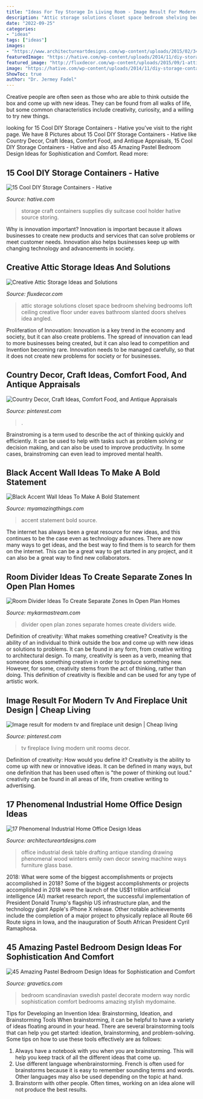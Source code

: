 ```yaml
---
title: "Ideas For Toy Storage In Living Room - Image Result For Modern Tv And Fireplace Unit Design"
description: "Attic storage solutions closet space bedroom shelving bedrooms loft ceiling creative floor under eaves bathroom slanted doors shelves idea angled"
date: "2022-09-25"
categories:
- "ideas"
tags: ["ideas"]
images:
- "https://www.architectureartdesigns.com/wp-content/uploads/2015/02/342.jpg"
featuredImage: "https://hative.com/wp-content/uploads/2014/11/diy-storage-containers/3-old-suitcase-craft-supplies-holder.jpg"
featured_image: "http://fluxdecor.com/wp-content/uploads/2015/09/1-attic-storage-ideas-solutions.jpg"
image: "https://hative.com/wp-content/uploads/2014/11/diy-storage-containers/3-old-suitcase-craft-supplies-holder.jpg"
ShowToc: true
author: "Dr. Jermey Fadel"
---
```



Creative people are often seen as those who are able to think outside the box and come up with new ideas. They can be found from all walks of life, but some common characteristics include creativity, curiosity, and a willing to try new things.

	

		
looking for 15 Cool DIY Storage Containers - Hative you've visit to the right page. We have 8 Pictures about 15 Cool DIY Storage Containers - Hative like Country Decor, Craft Ideas, Comfort Food, and Antique Appraisals, 15 Cool DIY Storage Containers - Hative and also 45 Amazing Pastel Bedroom Design Ideas for Sophistication and Comfort. Read more:
		
    
## 15 Cool DIY Storage Containers - Hative

<img loading=lazy src="https://hative.com/wp-content/uploads/2014/11/diy-storage-containers/3-old-suitcase-craft-supplies-holder.jpg" onerror="this.onerror=null;this.src='https://tse3.mm.bing.net/th?id=OIP.TKnGfSCWZWXl5ECbdYWwwwHaJ4&amp;pid=15.1';" alt="15 Cool DIY Storage Containers - Hative">

_Source: hative.com_

>storage craft containers supplies diy suitcase cool holder hative source storing. 

	

Why is innovation important?
Innovation is important because it allows businesses to create new products and services that can solve problems or meet customer needs. Innovation also helps businesses keep up with changing technology and advancements in society.

    
## Creative Attic Storage Ideas And Solutions

<img loading=lazy src="http://fluxdecor.com/wp-content/uploads/2015/09/1-attic-storage-ideas-solutions.jpg" onerror="this.onerror=null;this.src='https://tse4.mm.bing.net/th?id=OIP.3UIQnDoSt_18JUFgH5YNggHaJ4&amp;pid=15.1';" alt="Creative Attic Storage Ideas and Solutions">

_Source: fluxdecor.com_

>attic storage solutions closet space bedroom shelving bedrooms loft ceiling creative floor under eaves bathroom slanted doors shelves idea angled. 

	

Proliferation of Innovation:
Innovation is a key trend in the economy and society, but it can also create problems. The spread of innovation can lead to more businesses being created, but it can also lead to competition and Invention becoming rare. Innovation needs to be managed carefully, so that it does not create new problems for society or for businesses.

    
## Country Decor, Craft Ideas, Comfort Food, And Antique Appraisals

<img loading=lazy src="https://i.pinimg.com/736x/9d/88/52/9d88529ecd8f9d6b7d87aff85671014c.jpg" onerror="this.onerror=null;this.src='https://tse2.mm.bing.net/th?id=OIP.RJ0m8frbtODHjsPT9mdKIQHaKS&amp;pid=15.1';" alt="Country Decor, Craft Ideas, Comfort Food, and Antique Appraisals">

_Source: pinterest.com_

>. 

	

Brainstroming is a term used to describe the act of thinking quickly and efficiently. It can be used to help with tasks such as problem solving or decision making, and can also be used to improve productivity. In some cases, brainstroming can even lead to improved mental health.

    
## Black Accent Wall Ideas To Make A Bold Statement

<img loading=lazy src="http://myamazingthings.com/wp-content/uploads/2018/02/black-accent-wall-3.jpg" onerror="this.onerror=null;this.src='https://tse3.mm.bing.net/th?id=OIP.e0FLprZHkTWKFTAAMMzjTwHaLH&amp;pid=15.1';" alt="Black Accent Wall Ideas To Make A Bold Statement">

_Source: myamazingthings.com_

>accent statement bold source. 

	

The internet has always been a great resource for new ideas, and this continues to be the case even as technology advances. There are now many ways to get ideas, and the best way to find them is to search for them on the internet. This can be a great way to get started in any project, and it can also be a great way to find new collaborators.

    
## Room Divider Ideas To Create Separate Zones In Open Plan Homes

<img loading=lazy src="http://mykarmastream.com/wp-content/uploads/2017/08/room-divider-11.jpg" onerror="this.onerror=null;this.src='https://tse2.mm.bing.net/th?id=OIP.Swc6PkQPjEOOjANFNj0eKQHaLl&amp;pid=15.1';" alt="Room Divider Ideas To Create Separate Zones In Open Plan Homes">

_Source: mykarmastream.com_

>divider open plan zones separate homes create dividers wide. 

	

Definition of creativity: What makes something creative?
Creativity is the ability of an individual to think outside the box and come up with new ideas or solutions to problems. It can be found in any form, from creative writing to architectural design. To many, creativity is seen as a verb, meaning that someone does something creative in order to produce something new. However, for some, creativity stems from the act of thinking, rather than doing. This definition of creativity is flexible and can be used for any type of artistic work.

    
## Image Result For Modern Tv And Fireplace Unit Design | Cheap Living

<img loading=lazy src="https://i.pinimg.com/736x/bc/11/0e/bc110e6cb4585a5aa3b287476116a2b1.jpg" onerror="this.onerror=null;this.src='https://tse3.mm.bing.net/th?id=OIP.fyjwXoVEXG-gUAEWdQa2UwHaJ3&amp;pid=15.1';" alt="Image result for modern tv and fireplace unit design | Cheap living">

_Source: pinterest.com_

>tv fireplace living modern unit rooms decor. 

	

Definition of creativity: How would you define it?
Creativity is the ability to come up with new or innovative ideas. It can be defined in many ways, but one definition that has been used often is "the power of thinking out loud." creativity can be found in all areas of life, from creative writing to advertising.

    
## 17 Phenomenal Industrial Home Office Design Ideas

<img loading=lazy src="https://www.architectureartdesigns.com/wp-content/uploads/2015/02/342.jpg" onerror="this.onerror=null;this.src='https://tse3.mm.bing.net/th?id=OIP.L48gDUcpeLNfsbna8-TWwQHaJ4&amp;pid=15.1';" alt="17 Phenomenal Industrial Home Office Design Ideas">

_Source: architectureartdesigns.com_

>office industrial desk table drafting antique standing drawing phenomenal wood winters emily own decor sewing machine ways furniture glass base. 

	

2018: What were some of the biggest accomplishments or projects accomplished in 2018?
Some of the biggest accomplishments or projects accomplished in 2018 were the launch of the US$1 trillion artificial intelligence (AI) market research report, the successful implementation of President Donald Trump's flagship US infrastructure plan, and the technology giant Apple's iPhone X release. Other notable achievements include the completion of a major project to physically replace all Route 66 Route signs in Iowa, and the inauguration of South African President Cyril Ramaphosa.

    
## 45 Amazing Pastel Bedroom Design Ideas For Sophistication And Comfort

<img loading=lazy src="https://www.gravetics.com/wp-content/uploads/2017/09/Decorate-your-home-the-Scandinavian-way.jpg" onerror="this.onerror=null;this.src='https://tse2.mm.bing.net/th?id=OIP.JoN06SFGcdOO6FWqN1eGWQHaKX&amp;pid=15.1';" alt="45 Amazing Pastel Bedroom Design Ideas for Sophistication and Comfort">

_Source: gravetics.com_

>bedroom scandinavian swedish pastel decorate modern way nordic sophistication comfort bedrooms amazing stylish mydomaine. 

	

Tips for Developing an Invention Idea: Brainstorming, Ideation, and Brainstorming Tools
When brainstorming, it can be helpful to have a variety of ideas floating around in your head. There are several brainstorming tools that can help you get started: ideation, brainstorming, and problem-solving. Some tips on how to use these tools effectively are as follows: 
1. Always have a notebook with you when you are brainstorming. This will help you keep track of all the different ideas that come up. 
2. Use different language whenbrainstorming. French is often used for brainstorms because it is easy to remember sounding terms and words. Other languages may also be used depending on the topic at hand. 
3. Brainstorm with other people. Often times, working on an idea alone will not produce the best results.

